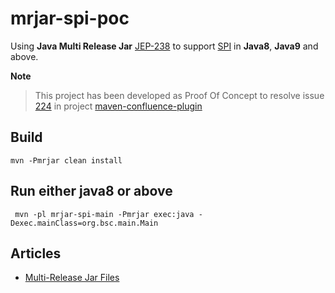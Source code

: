 # mrjar-spi-poc

Using **Java Multi Release Jar** [JEP-238](http://openjdk.java.net/jeps/238) to support [SPI](https://docs.oracle.com/javase/tutorial/sound/SPI-intro.html) in **Java8**, **Java9** and above.

**Note**
> This project has been developed as Proof Of Concept to resolve issue [224](https://github.com/bsorrentino/maven-confluence-plugin/issues/224) in project [maven-confluence-plugin](https://github.com/bsorrentino/maven-confluence-plugin)

## Build

```
mvn -Pmrjar clean install
```

## Run either java8 or above

```
 mvn -pl mrjar-spi-main -Pmrjar exec:java -Dexec.mainClass=org.bsc.main.Main

```

## Articles

* [Multi-Release Jar Files](https://www.baeldung.com/java-multi-release-jar)
